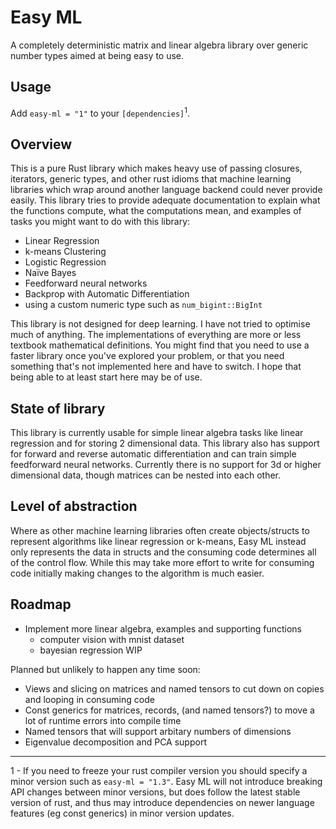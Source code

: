 # Easy ML

A completely deterministic matrix and linear algebra library over generic number types aimed at being easy to use.

## Usage

Add `easy-ml = "1"` to your `[dependencies]`<sup>1</sup>.

## Overview
This is a pure Rust library which makes heavy use of passing closures, iterators, generic types, and other rust idioms that machine learning libraries which wrap around another language backend could never provide easily. This library tries to provide adequate documentation to explain what the functions compute, what the computations mean, and examples of tasks you might want to do with this library:

- Linear Regression
- k-means Clustering
- Logistic Regression
- Naïve Bayes
- Feedforward neural networks
- Backprop with Automatic Differentiation
- using a custom numeric type such as `num_bigint::BigInt`

This library is not designed for deep learning. I have not tried to optimise much of anything. The implementations of everything are more or less textbook mathematical definitions. You might find that you need to use a faster library once you've explored your problem, or that you need something that's not implemented here and have to switch. I hope that being able to at least start here may be of use.

## State of library

This library is currently usable for simple linear algebra tasks like linear regression and for storing 2 dimensional data. This library also has support for forward and reverse automatic differentiation and can train simple feedforward neural networks. Currently there is no support for 3d or higher dimensional data, though matrices can be nested into each other.

## Level of abstraction

Where as other machine learning libraries often create objects/structs to represent algorithms like linear regression or k-means, Easy ML instead only represents the data in structs and the consuming code determines all of the control flow. While this may take more effort to write for consuming code initially making changes to the algorithm is much easier.

## Roadmap

- Implement more linear algebra, examples and supporting functions
  - computer vision with mnist dataset
  - bayesian regression WIP

Planned but unlikely to happen any time soon:

- Views and slicing on matrices and named tensors to cut down on copies and looping in consuming code
- Const generics for matrices, records, (and named tensors?) to move a lot of runtime errors into compile time
- Named tensors that will support arbitary numbers of dimensions
- Eigenvalue decomposition and PCA support

*****

1 - If you need to freeze your rust compiler version you should specify a minor version such as `easy-ml = "1.3"`. Easy ML will not introduce breaking API changes between minor versions, but does follow the latest stable version of rust, and thus may introduce dependencies on newer language features (eg const generics) in minor version updates.
